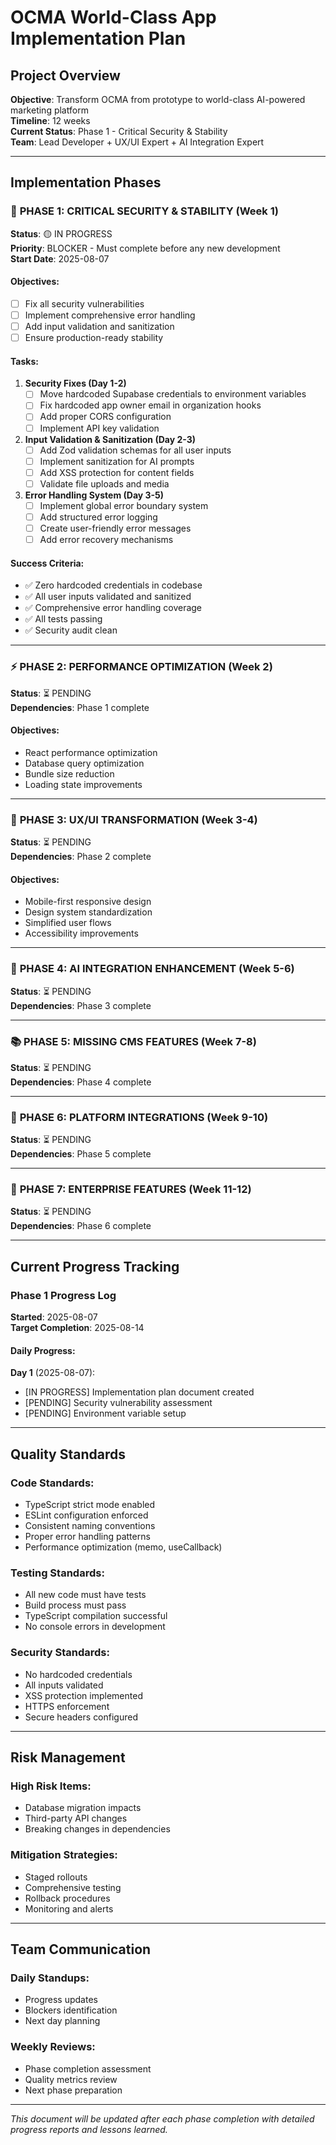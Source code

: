 # OCMA World-Class App Implementation Plan

## Project Overview
**Objective**: Transform OCMA from prototype to world-class AI-powered marketing platform  
**Timeline**: 12 weeks  
**Current Status**: Phase 1 - Critical Security & Stability  
**Team**: Lead Developer + UX/UI Expert + AI Integration Expert  

---

## Implementation Phases

### 🚨 **PHASE 1: CRITICAL SECURITY & STABILITY** (Week 1)
**Status**: 🟡 IN PROGRESS  
**Priority**: BLOCKER - Must complete before any new development  
**Start Date**: 2025-08-07  

#### Objectives:
- [ ] Fix all security vulnerabilities 
- [ ] Implement comprehensive error handling
- [ ] Add input validation and sanitization
- [ ] Ensure production-ready stability

#### Tasks:
1. **Security Fixes (Day 1-2)**
   - [ ] Move hardcoded Supabase credentials to environment variables
   - [ ] Fix hardcoded app owner email in organization hooks
   - [ ] Add proper CORS configuration
   - [ ] Implement API key validation

2. **Input Validation & Sanitization (Day 2-3)**
   - [ ] Add Zod validation schemas for all user inputs
   - [ ] Implement sanitization for AI prompts
   - [ ] Add XSS protection for content fields
   - [ ] Validate file uploads and media

3. **Error Handling System (Day 3-5)**
   - [ ] Implement global error boundary system
   - [ ] Add structured error logging
   - [ ] Create user-friendly error messages
   - [ ] Add error recovery mechanisms

#### Success Criteria:
- ✅ Zero hardcoded credentials in codebase
- ✅ All user inputs validated and sanitized
- ✅ Comprehensive error handling coverage
- ✅ All tests passing
- ✅ Security audit clean

---

### ⚡ **PHASE 2: PERFORMANCE OPTIMIZATION** (Week 2)
**Status**: ⏳ PENDING  
**Dependencies**: Phase 1 complete  

#### Objectives:
- React performance optimization
- Database query optimization  
- Bundle size reduction
- Loading state improvements

---

### 🎨 **PHASE 3: UX/UI TRANSFORMATION** (Week 3-4)
**Status**: ⏳ PENDING  
**Dependencies**: Phase 2 complete  

#### Objectives:
- Mobile-first responsive design
- Design system standardization
- Simplified user flows
- Accessibility improvements

---

### 🤖 **PHASE 4: AI INTEGRATION ENHANCEMENT** (Week 5-6)
**Status**: ⏳ PENDING  
**Dependencies**: Phase 3 complete  

---

### 📚 **PHASE 5: MISSING CMS FEATURES** (Week 7-8)
**Status**: ⏳ PENDING  
**Dependencies**: Phase 4 complete  

---

### 🔗 **PHASE 6: PLATFORM INTEGRATIONS** (Week 9-10)
**Status**: ⏳ PENDING  
**Dependencies**: Phase 5 complete  

---

### 🏢 **PHASE 7: ENTERPRISE FEATURES** (Week 11-12)
**Status**: ⏳ PENDING  
**Dependencies**: Phase 6 complete  

---

## Current Progress Tracking

### Phase 1 Progress Log
**Started**: 2025-08-07  
**Target Completion**: 2025-08-14  

#### Daily Progress:
**Day 1** (2025-08-07):
- [IN PROGRESS] Implementation plan document created
- [PENDING] Security vulnerability assessment
- [PENDING] Environment variable setup

---

## Quality Standards

### Code Standards:
- TypeScript strict mode enabled
- ESLint configuration enforced
- Consistent naming conventions
- Proper error handling patterns
- Performance optimization (memo, useCallback)

### Testing Standards:
- All new code must have tests
- Build process must pass
- TypeScript compilation successful
- No console errors in development

### Security Standards:
- No hardcoded credentials
- All inputs validated
- XSS protection implemented
- HTTPS enforcement
- Secure headers configured

---

## Risk Management

### High Risk Items:
- Database migration impacts
- Third-party API changes
- Breaking changes in dependencies

### Mitigation Strategies:
- Staged rollouts
- Comprehensive testing
- Rollback procedures
- Monitoring and alerts

---

## Team Communication

### Daily Standups:
- Progress updates
- Blockers identification
- Next day planning

### Weekly Reviews:
- Phase completion assessment
- Quality metrics review
- Next phase preparation

---

*This document will be updated after each phase completion with detailed progress reports and lessons learned.*